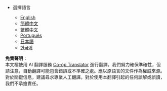 <!--
CO_OP_TRANSLATOR_METADATA:
{
  "original_hash": "b918f72764505b503a4c2889a438b8d7",
  "translation_date": "2025-05-20T11:19:22+00:00",
  "source_file": "docs/_navbar.md",
  "language_code": "hk"
}
-->
* 選擇語言

    * [English](../../../../../../..)
    * [簡體中文](../../../../../../../translations/cn)
    * [繁體中文](../../../../../../../translations/tw)
    * [Português](../../../../../../../translations/pt-br)
    * [日本語](../../../../../../../translations/ja-jp)
    * [한국어](../../../../../../../translations/ko)

**免責聲明**：  
本文檔使用 AI 翻譯服務 [Co-op Translator](https://github.com/Azure/co-op-translator) 進行翻譯。我們努力確保準確性，但請注意，自動翻譯可能包含錯誤或不準確之處。應以原語言的文件作為權威來源。對於關鍵信息，建議尋求專業人工翻譯。對於使用本翻譯引起的任何誤解或誤讀，我們不承擔責任。
